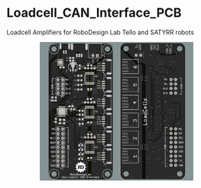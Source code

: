 # Loadcell_CAN_Interface_PCB
Loadcell Amplifiers for RoboDesign Lab Tello and SATYRR robots

<p align="center">
  <img width="70%" src="readme_visuals/6-loadcell-pcb.png">
</p>